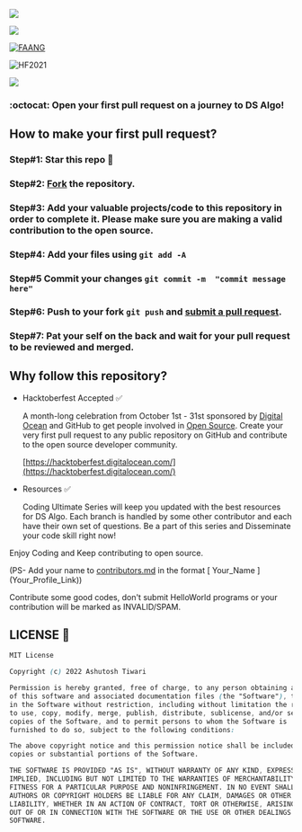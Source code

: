 <p align="left">
    <img src="https://readme-typing-svg.herokuapp.com?font=Tourney&center=true&color=FFFFFF&size=40&width=750&height=80&lines=Coding+Ultimate_Series+🥳+4+FAANG"/>
</p>

![](https://visitor-badge.glitch.me/badge?page_id=coding_ultimate_series)

[![FAANG](https://github.com/InclinedScorpio/coding_ultimate_series/blob/master/z_images/Faang.gif)]([https://github.com/AkashSingh3031/The-Complete-FAANG-Preparation](https://github.com/InclinedScorpio/coding_ultimate_series))

<img alt="HF2021" src="https://github.com/InclinedScorpio/coding_ultimate_series/blob/master/z_images/inclinedscorpio.png">

[![](https://img.shields.io/github/forks/InclinedScorpio/coding_ultimate_series?style=for-the-badge)](#forks)

### :octocat: Open your first pull request on a journey to DS Algo!


## How to make your first pull request?

### Step#1: Star this repo 🌟

### Step#2: [Fork](https://github.com/InclinedScorpio/coding_ultimate_series/fork) the repository.

### Step#3: Add your valuable projects/code to this repository in order to complete it. Please make sure you are making a valid contribution to the open source.
       
### Step#4: Add your files using `git add -A`

### Step#5 Commit your changes `git commit -m  "commit message here"`

### Step#6: Push to your fork `git push` and [submit a pull request](https://github.com/InclinedScorpio/coding_ultimate_series/compare).
                 
### Step#7: Pat your self on the back and wait for your pull request to be reviewed and merged.

## Why follow this repository?

- Hacktoberfest Accepted ✅

    A month-long celebration from October 1st - 31st sponsored by [Digital Ocean](https://hacktoberfest.digitalocean.com/) and GitHub to get people involved in [Open Source](https://github.com/open-source). Create your very first pull request to any public repository on GitHub and contribute to the open source developer community.

    [https://hacktoberfest.digitalocean.com/](https://hacktoberfest.digitalocean.com/)

- Resources ✅

    Coding Ultimate Series will keep you updated with the best resources for DS Algo. Each branch is handled by some other contributor and each have their own set of questions. Be a part of this series and Disseminate your code skill right now!

Enjoy Coding and Keep contributing to open source.

(PS- Add your name to [contributors.md](https://github.com/InclinedScorpio/coding_ultimate_series/blob/main/contributors.md) in the format [ Your_Name ] (Your_Profile_Link))

Contribute some good codes, don't submit HelloWorld programs or your contribution will be marked as INVALID/SPAM.

## LICENSE 📝

```css
MIT License

Copyright (c) 2022 Ashutosh Tiwari

Permission is hereby granted, free of charge, to any person obtaining a copy
of this software and associated documentation files (the "Software"), to deal
in the Software without restriction, including without limitation the rights
to use, copy, modify, merge, publish, distribute, sublicense, and/or sell
copies of the Software, and to permit persons to whom the Software is
furnished to do so, subject to the following conditions:

The above copyright notice and this permission notice shall be included in all
copies or substantial portions of the Software.

THE SOFTWARE IS PROVIDED "AS IS", WITHOUT WARRANTY OF ANY KIND, EXPRESS OR
IMPLIED, INCLUDING BUT NOT LIMITED TO THE WARRANTIES OF MERCHANTABILITY,
FITNESS FOR A PARTICULAR PURPOSE AND NONINFRINGEMENT. IN NO EVENT SHALL THE
AUTHORS OR COPYRIGHT HOLDERS BE LIABLE FOR ANY CLAIM, DAMAGES OR OTHER
LIABILITY, WHETHER IN AN ACTION OF CONTRACT, TORT OR OTHERWISE, ARISING FROM,
OUT OF OR IN CONNECTION WITH THE SOFTWARE OR THE USE OR OTHER DEALINGS IN THE
SOFTWARE.
```
